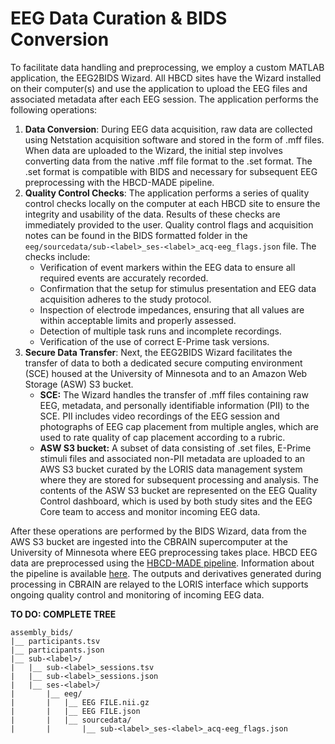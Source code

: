 # EEG Data Curation & BIDS Conversion
To facilitate data handling and preprocessing, we employ a custom MATLAB application, the EEG2BIDS Wizard. All HBCD sites have the Wizard installed on their computer(s) and use the application to upload the EEG files and associated metadata after each EEG session. The application performs the following operations:

1. **Data Conversion**: During EEG data acquisition, raw data are collected using Netstation acquisition software and stored in the form of .mff files. When data are uploaded to the Wizard, the initial step involves converting data from the native .mff file format to the .set format. The .set format is compatible with BIDS and necessary for subsequent EEG preprocessing with the HBCD-MADE pipeline.  
2. **Quality Control Checks**: The application performs a series of quality control checks locally on the computer at each HBCD site to ensure the integrity and usability of the data. Results of these checks are immediately provided to the user. Quality control flags and acquisition notes can be found in the BIDS formatted folder in the `eeg/sourcedata/sub-<label>_ses-<label>_acq-eeg_flags.json` file. The checks include:  
   * Verification of event markers within the EEG data to ensure all required events are accurately recorded.  
   * Confirmation that the setup for stimulus presentation and EEG data acquisition adheres to the study protocol.  
   * Inspection of electrode impedances, ensuring that all values are within acceptable limits and properly assessed.  
   * Detection of multiple task runs and incomplete recordings.  
   * Verification of the use of correct E-Prime task versions.  
3. **Secure Data Transfer**: Next, the EEG2BIDS Wizard facilitates the transfer of data to both a dedicated secure computing environment (SCE) housed at the University of Minnesota and to an Amazon Web Storage (ASW) S3 bucket.  
   * **SCE:** The Wizard handles the transfer of .mff files containing raw EEG, metadata, and personally identifiable information (PII) to the SCE. PII includes video recordings of the EEG session and photographs of EEG cap placement from multiple angles, which are used to rate quality of cap placement according to a rubric.  
   * **ASW S3 bucket:** A subset of data consisting of .set files, E-Prime stimuli files and associated non-PII metadata are uploaded to an AWS S3 bucket curated by the LORIS data management system where they are stored for subsequent processing and analysis. The contents of the ASW S3 bucket are represented on the EEG Quality Control dashboard, which is used by both study sites and the EEG Core team to access and monitor incoming EEG data.

After these operations are performed by the BIDS Wizard, data from the AWS S3 bucket are ingested into the CBRAIN supercomputer at the University of Minnesota where EEG preprocessing takes place. HBCD EEG data are preprocessed using the [HBCD-MADE pipeline](https://github.com/DCAN-Labs/HBCD-MADE). Information about the pipeline is available [here](https://docs-hbcd-made.readthedocs.io/en/latest/index.html). The outputs and derivatives generated during processing in CBRAIN are relayed to the LORIS interface which supports ongoing quality control and monitoring of incoming EEG data. 

**TO DO: COMPLETE TREE**
```
assembly_bids/ 
|__ participants.tsv
|__ participants.json 
|__ sub-<label>/
|   |__ sub-<label>_sessions.tsv
|   |__ sub-<label>_sessions.json
|   |__ ses-<label>/
|       |__ eeg/
|       |   |__ EEG FILE.nii.gz
|       |   |__ EEG FILE.json
|       |   |__ sourcedata/
|       |       |__ sub-<label>_ses-<label>_acq-eeg_flags.json
```